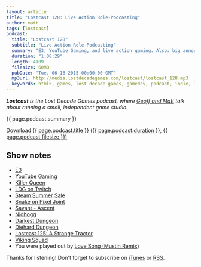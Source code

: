 ```yaml
---
layout: article
title: "Lostcast 128: Live Action Role-Podcasting"
author: matt
tags: [lostcast]
podcast:
  title: "Lostcast 128"
  subtitle: "Live Action Role-Podcasting"
  summary: "E3, YouTube Gaming, and live action gaming. Also: big announcement next week."
  duration: "1:08:29"
  length: 4109
  filesize: 60MB
  pubDate: "Tue, 06 16 2015 00:00:00 GMT"
  mp3url: http://media.lostdecadegames.com/lostcast/lostcast_128.mp3
  keywords: html5, games, lost decade games, gamedev, podcast, indie, lostcast
---
```

_**Lostcast** is the Lost Decade Games podcast, where [Geoff and Matt](/about/) talk about running a small, independent game studio._

{{ page.podcast.summary }}

<a class="download-podcast" href="{{ page.podcast.mp3url }}">
	Download {{ page.podcast.title }} ({{ page.podcast.duration }}, {{ page.podcast.filesize }})
</a>

## Show notes

* [E3](http://www.e3expo.com/)
* [YouTube Gaming](https://gaming.youtube.com/)
* [Killer Queen](ihttp://killerqueenarcade.com/)
* [LDG on Twitch](http://www.twitch.tv/LostDecadeGames)
* [Steam Summer Sale](http://store.steampowered.com/app/280040/)
* [Snake on Pixel Joint](http://www.pixeljoint.com/p/7755.htm)
* [Savant - Ascent](http://store.steampowered.com/app/259530/)
* [Nidhogg](http://www.nidhogggame.com/)
* [Darkest Dungeon](http://www.darkestdungeon.com/)
* [Diehard Dungeon](https://dieharddungeon.wordpress.com/)
* [Lostcast 125: A Strange Tractor](/lostcast-125/)
* [Viking Squad](http://www.slickentertainment.com/our-games/viking-squad/)
* You were played out by [Love Song (Mustin Remix)](https://joshuamorse.bandcamp.com/track/love-song-mustin-remix)

Thanks for listening! Don't forget to subscribe on [iTunes](http://itunes.apple.com/us/podcast/lostcast/id481950724) or [RSS](/lostcast.xml).
